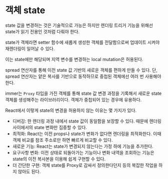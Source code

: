 # 객체 state
state 값을 변경하는 것은 기술적으로 가능은 하지만 렌더링 트리거 기능을 위해선 state가 읽기 전용인 것처럼 다뤄야 한다.

state가 객체라면 setter 함수에 새롭게 생성한 객체를 전달함으로써 업데이트 시켜야 재렌더링이 일어날 수 있다.

이는 state에만 해당되며 지역 변수를 변경하는 local mutation은 허용된다.

spread 연산자를 통해 이전 state 값 기반의 새로운 객체를 편하게 만들 수 있다. 단, spread 연산자는 얕은 복사를 기반으로 동작하므로 중첩된 객체에선 여러 번 사용해야 한다.

immer는 `Proxy` 타입을 가진 객체를 통해 state 값 변경 과정을 기록해서 새로운 state 객체를 생성해주는 라이브러리이다.
객체가 중첩되어 있는 경우에 유용하다.

React에서 이렇게 state의 변경을 허용하지 않는 이유는 몇 가지가 있다.
- 디버깅: 한 렌더링 과정 내에서 state 값이 동일함을 보장할 수 있다. 때문에 렌더링 사이에서의 state 변화만 집중할 수 있다.
- 최적화: React는 이전 props나 state가 변화가 없다면 렌더링을 최적화한다. 이때 객체 비교를 참조 주소로만 하면 빠르게 비교할 수 있다.
- 새로운 기능: React는 state가 변경되지 않는다는 가정 하에 기능을 추가한다.
- 요구사항 변화: 이전 상태로 되돌아가는 기능이나 변화 내역을 조회하는 기능은 state의 이전 복사본을 이용해 쉽게 구현할 수 있다.
- 더 간단한 구현: 객체 state를 Proxy로 감싸서 정의한다던지 등의 복잡한 작업을 하지 않아도 된다.